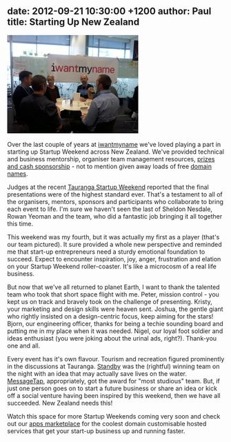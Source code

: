 date: 2012-09-21 10:30:00 +1200
author: Paul
title: Starting Up New Zealand
----

![lunch.jpg](/media/2012-09-21-lunch.jpg)

Over the last couple of years at [iwantmyname](https://iwantmyname.co.nz/) we've loved playing a part in starting up Startup Weekend across New Zealand. We've provided technical and business mentorship, organiser team management resources, [prizes and cash sponsorship](https://iwantmyname.com/blog/2012/07/wonderful-wellington-startup-w.html) - not to mention given away loads of free [domain names](https://iwantmyname.co.nz/domains). 

Judges at the recent [Tauranga Startup Weekend](http://tauranga.startupweekend.org/) reported that the final presentations were of the highest standard ever. That's a testament to all of the organisers, mentors, sponsors and participants who collaborate to bring each event to life. I'm sure we haven't seen the last of Sheldon Nesdale, Rowan Yeoman and the team, who did a fantastic job bringing it all together this time.

This weekend was my fourth, but it was actually my first as a player (that's our team pictured). It sure provided a whole new perspective and reminded me that start-up entrepreneurs need a sturdy emotional foundation to succeed. Expect to encounter inspiration, joy, anger, frustration and elation on your Startup Weekend roller-coaster. It's like a microcosm of a real life business.

But now that we've all returned to planet Earth, I want to thank the talented team who took that short space flight with me. Peter, mission control - you kept us on track and bravely took on the challenge of presenting. Kristy, your marketing and design skills were heaven sent. Joshua, the gentle giant who rightly insisted on a design-centric focus, keep aiming for the stars! Bjorn, our engineering officer, thanks for being a techie sounding board and putting me in my place when it was needed. Nigel, our loyal foot soldier and ideas enthusiast (you were joking about the urinal ads, right?). Thank-you one and all.

Every event has it's own flavour. Tourism and recreation figured prominently in the discussions at Tauranga. [Standby](http://tauranga.startupweekend.org/2012/09/19/in-the-media-bay-of-plenty-times-article-about-the-winning-startup-at-tauranga-startup-weekend-2012/) was the (rightful) winning team on the night with an idea that may actually save lives on the water. [MessageTap](http://archived.link/http://messagetap.me/), appropriately, got the award for "most studious" team. But, if just one person goes on to start a future business or share an idea or kick off a social venture having been inspired by this weekend, then we have all succeeded. New Zealand needs this!

Watch this space for more Startup Weekends coming very soon and check out our [apps marketplace](https://iwantmyname.co.nz/services) for the coolest domain customisable hosted services that get your start-up business up and running faster.
